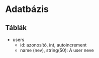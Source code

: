 # Adatbázis
## Táblák

- users
    - id: azonosító, int, autoincrement
    - name (nev), string(50): A user neve